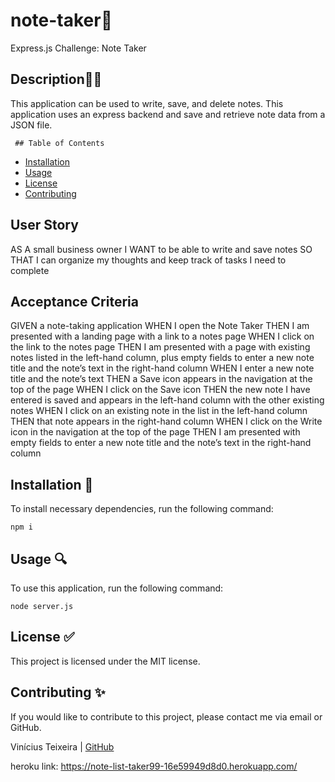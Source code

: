 # note-taker🚀

Express.js Challenge: Note Taker

 ## Description🏄‍♂️

This application can be used to write, save, and delete notes. This application uses an express backend and save and retrieve note data from a JSON file.
    
     ## Table of Contents

* [Installation](#installation)
* [Usage](#usage)
* [License](#license)
* [Contributing](#contributing)

## User Story

AS A small business owner
I WANT to be able to write and save notes
SO THAT I can organize my thoughts and keep track of tasks I need to complete

## Acceptance Criteria 

GIVEN a note-taking application
WHEN I open the Note Taker
THEN I am presented with a landing page with a link to a notes page
WHEN I click on the link to the notes page
THEN I am presented with a page with existing notes listed in the left-hand column, plus empty fields to enter a new note title and the note’s text in the right-hand column
WHEN I enter a new note title and the note’s text
THEN a Save icon appears in the navigation at the top of the page
WHEN I click on the Save icon
THEN the new note I have entered is saved and appears in the left-hand column with the other existing notes
WHEN I click on an existing note in the list in the left-hand column
THEN that note appears in the right-hand column
WHEN I click on the Write icon in the navigation at the top of the page
THEN I am presented with empty fields to enter a new note title and the note’s text in the right-hand column

## Installation 💾

To install necessary dependencies, run the following command:

```
npm i
```

## Usage 🔍

To use this application, run the following command:

```
node server.js
```

## License ✅

This project is licensed under the MIT license.

## Contributing ✨

If you would like to contribute to this project, please contact me via email or GitHub.


Vinícius Teixeira | [GitHub](https://github.com/Vinni99)

heroku link: <https://note-list-taker99-16e59949d8d0.herokuapp.com/>